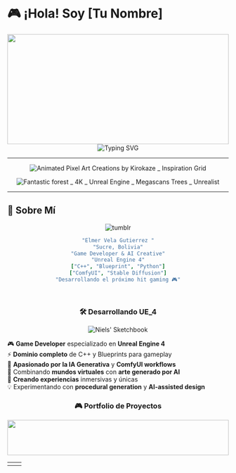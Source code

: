 # 🎮 ¡Hola! Soy [Tu Nombre] 
<div align="center">
  
<!-- Header elegante y limpio -->
<img width="100%" height="250" src="https://capsule-render.vercel.app/api?type=waving&color=gradient&customColorList=12,20,25&height=250&section=header&text=Game%20Developer%20%7C%20AI%20Creator&fontSize=40&fontColor=fff&fontAlignY=38"/>

</div>

<!-- Typing simple y elegante -->
<div align="center">
  <img src="https://readme-typing-svg.herokuapp.com?font=Consolas&size=22&duration=3000&pause=1000&color=FF6B35&center=true&vCenter=true&width=600&height=60&lines=🎮+Unreal+Engine+Expert;🤖+ComfyUI+Specialist;⚡+C%2B%2B+%26+Blueprint+Master" alt="Typing SVG" />
</div>

---

<!-- Espacio para tu video/GIF principal -->
<div align="center">

![Animated Pixel Art Creations by Kirokaze _ Inspiration Grid](https://github.com/user-attachments/assets/04f9df61-4d98-4f35-8be8-8030a129ef05)


<!-- Placeholder elegante -->
![Fantastic forest _ 4K _ Unreal Engine _ Megascans Trees _ Unrealist](https://github.com/user-attachments/assets/ce3bc507-1678-4925-86ed-7077015391de)


</div>

---

## 🎯 Sobre Mí

<div align="center">
 
![tumblr](https://github.com/user-attachments/assets/17138f24-e7a1-47c6-91fe-0106f94371ef)

  ```yaml
 "Elmer Vela Gutierrez "
 "Sucre, Bolivia"
"Game Developer & AI Creative"
"Unreal Engine 4"
 ["C++", "Blueprint", "Python"]
 ["ComfyUI", "Stable Diffusion"]
"Desarrollando el próximo hit gaming 🎮"
```
  
</div>

<br/>

<!-- Espacio para GIF de desarrollo -->
<div align="center">  

### 🛠️ Desarrollando UE_4  

![Niels' Sketchbook](https://github.com/user-attachments/assets/5c5d1cd4-8528-4d55-86fb-02df7df622b3)

</div> 

🎮 **Game Developer** especializado en **Unreal Engine 4**  
⚡ **Dominio completo** de C++ y Blueprints para gameplay  
🤖 **Apasionado por la IA Generativa** y **ComfyUI workflows**  
🎨 Combinando **mundos virtuales** con **arte generado por AI**  
🚀 **Creando experiencias** inmersivas y únicas  
💡 Experimentando con **procedural generation** y **AI-assisted design**  

<!-- Espacio para showcase de tus proyectos con videos/GIFs -->
<div align="center">  

### 🎮 Portfolio de Proyectos  

<img width="100%" height="80" src="https://capsule-render.vercel.app/api?type=rect&color=gradient&customColorList=15,20&height=80&section=header&text=🏆%20MIS%20CREACIONES%20🏆&fontSize=24&fontColor=fff"/>

</div>  

<table align="center">
<tr>
<td width="50%" align="center">

